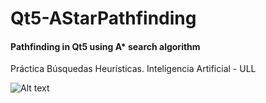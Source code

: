 # Qt5-AStarPathfinding
#### Pathfinding in Qt5 using A* search algorithm

Práctica Búsquedas Heurísticas. Inteligencia Artificial - ULL

![Alt text](http://oi61.tinypic.com/qsk4lz.jpg "Sample")
